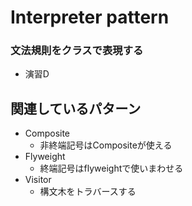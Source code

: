# Interpreter pattern

### 文法規則をクラスで表現する

- 演習D

## 関連しているパターン
- Composite
  - 非終端記号はCompositeが使える
- Flyweight
  - 終端記号はflyweightで使いまわせる
- Visitor
  - 構文木をトラバースする
